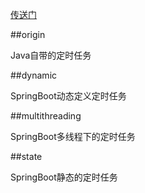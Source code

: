 [传送门](https://www.carlme.com/springboot/2019/05/27/springboot-scheduled.html)

##origin

Java自带的定时任务

##dynamic

SpringBoot动态定义定时任务

##multithreading

SpringBoot多线程下的定时任务

##state

SpringBoot静态的定时任务